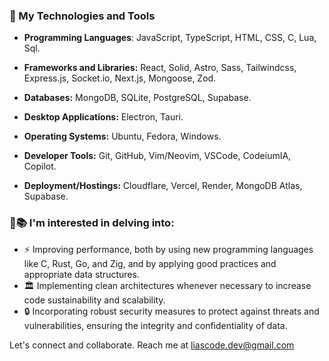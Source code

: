 ### 🚀 My Technologies and Tools

- **Programming Languages**: JavaScript, TypeScript, HTML, CSS, C, Lua, Sql.

- **Frameworks and Libraries:** React, Solid, Astro, Sass, Tailwindcss, Express.js, Socket.io, Next.js, Mongoose, Zod.

- **Databases:** MongoDB, SQLite, PostgreSQL, Supabase.

- **Desktop Applications:** Electron, Tauri.

- **Operating Systems:** Ubuntu, Fedora, Windows.

- **Developer Tools:** Git, GitHub, Vim/Neovim, VSCode, CodeiumIA, Copilot.

- **Deployment/Hostings:** Cloudflare, Vercel, Render, MongoDB Atlas, Supabase.

### 🧠📚 I'm interested in delving into:
- ⚡ Improving performance, both by using new programming languages like C, Rust, Go, and Zig, and by applying good practices and appropriate data structures.
- 🏛️ Implementing clean architectures whenever necessary to increase code sustainability and scalability.
- 🔒 Incorporating robust security measures to protect against threats and vulnerabilities, ensuring the integrity and confidentiality of data.

Let's connect and collaborate. Reach me at [liascode.dev@gmail.com](mailto:liascode.dev@gmail.com)
